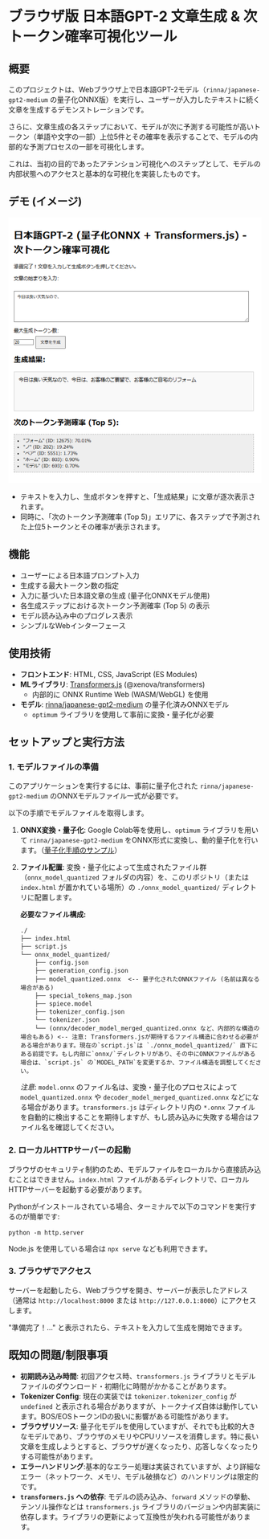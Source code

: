 # ブラウザ版 日本語GPT-2 文章生成 & 次トークン確率可視化ツール

## 概要

このプロジェクトは、Webブラウザ上で日本語GPT-2モデル（`rinna/japanese-gpt2-medium` の量子化ONNX版）を実行し、ユーザーが入力したテキストに続く文章を生成するデモンストレーションです。

さらに、文章生成の各ステップにおいて、モデルが次に予測する可能性が高いトークン（単語や文字の一部）上位5件とその確率を表示することで、モデルの内部的な予測プロセスの一部を可視化します。

これは、当初の目的であったアテンション可視化へのステップとして、モデルの内部状態へのアクセスと基本的な可視化を実装したものです。

## デモ (イメージ)

![アプリケーションのスクリーンショット](img/screenshot.png)

*   テキストを入力し、生成ボタンを押すと、「生成結果」に文章が逐次表示されます。
*   同時に、「次のトークン予測確率 (Top 5)」エリアに、各ステップで予測された上位5トークンとその確率が表示されます。

## 機能

*   ユーザーによる日本語プロンプト入力
*   生成する最大トークン数の指定
*   入力に基づいた日本語文章の生成 (量子化ONNXモデル使用)
*   各生成ステップにおける次トークン予測確率 (Top 5) の表示
*   モデル読み込み中のプログレス表示
*   シンプルなWebインターフェース

## 使用技術

*   **フロントエンド**: HTML, CSS, JavaScript (ES Modules)
*   **MLライブラリ**: [Transformers.js](https://github.com/xenova/transformers.js) (@xenova/transformers)
    *   内部的に ONNX Runtime Web (WASM/WebGL) を使用
*   **モデル**: [rinna/japanese-gpt2-medium](https://huggingface.co/rinna/japanese-gpt2-medium) の量子化済みONNXモデル
    *   `optimum` ライブラリを使用して事前に変換・量子化が必要

## セットアップと実行方法

### 1. モデルファイルの準備

このアプリケーションを実行するには、事前に量子化された `rinna/japanese-gpt2-medium` のONNXモデルファイル一式が必要です。

以下の手順でモデルファイルを取得します。

1.  **ONNX変換・量子化**: Google Colab等を使用し、`optimum` ライブラリを用いて `rinna/japanese-gpt2-medium` をONNX形式に変換し、動的量子化を行います。（[量子化手順のサンプル](https://colab.research.google.com/drive/1C2bmcPlsHXJe7LE0AE83N8ck4tgTqgjq?usp=sharing)）
2.  **ファイル配置**: 変換・量子化によって生成されたファイル群（`onnx_model_quantized` フォルダの内容）を、このリポジトリ（または `index.html` が置かれている場所）の `./onnx_model_quantized/` ディレクトリに配置します。

    **必要なファイル構成:**
    ```
    ./
    ├── index.html
    ├── script.js
    └── onnx_model_quantized/
        ├── config.json
        ├── generation_config.json
        ├── model_quantized.onnx  <-- 量子化されたONNXファイル (名前は異なる場合がある)
        ├── special_tokens_map.json
        ├── spiece.model
        ├── tokenizer_config.json
        └── tokenizer.json
        └── (onnx/decoder_model_merged_quantized.onnx など、内部的な構造の場合もある) <-- 注意: Transformers.jsが期待するファイル構造に合わせる必要がある場合があります。現在の`script.js`は `./onnx_model_quantized/` 直下にある前提です。もし内部に`onnx/`ディレクトリがあり、その中にONNXファイルがある場合は、`script.js` の`MODEL_PATH`を変更するか、ファイル構造を調整してください。
    ```
    *注意*: `model.onnx` のファイル名は、変換・量子化のプロセスによって `model_quantized.onnx` や `decoder_model_merged_quantized.onnx` などになる場合があります。`transformers.js` はディレクトリ内の `*.onnx` ファイルを自動的に検出することを期待しますが、もし読み込みに失敗する場合はファイル名を確認してください。

### 2. ローカルHTTPサーバーの起動

ブラウザのセキュリティ制約のため、モデルファイルをローカルから直接読み込むことはできません。`index.html` ファイルがあるディレクトリで、ローカルHTTPサーバーを起動する必要があります。

Pythonがインストールされている場合、ターミナルで以下のコマンドを実行するのが簡単です:

```
python -m http.server
```

Node.js を使用している場合は `npx serve` なども利用できます。

### 3. ブラウザでアクセス

サーバーを起動したら、Webブラウザを開き、サーバーが表示したアドレス（通常は `http://localhost:8000` または `http://127.0.0.1:8000`）にアクセスします。

"準備完了！..." と表示されたら、テキストを入力して生成を開始できます。

## 既知の問題/制限事項

*   **初期読み込み時間**: 初回アクセス時、`transformers.js` ライブラリとモデルファイルのダウンロード・初期化に時間がかかることがあります。
*   **Tokenizer Config**: 現在の実装では `tokenizer.tokenizer_config` が `undefined` と表示される場合がありますが、トークナイズ自体は動作しています。BOS/EOSトークンIDの扱いに影響がある可能性があります。
*   **ブラウザリソース**: 量子化モデルを使用していますが、それでも比較的大きなモデルであり、ブラウザのメモリやCPUリソースを消費します。特に長い文章を生成しようとすると、ブラウザが遅くなったり、応答しなくなったりする可能性があります。
*   **エラーハンドリング**:基本的なエラー処理は実装されていますが、より詳細なエラー（ネットワーク、メモリ、モデル破損など）のハンドリングは限定的です。
*   **`transformers.js` への依存**: モデルの読み込み、`forward` メソッドの挙動、テンソル操作などは `transformers.js` ライブラリのバージョンや内部実装に依存します。ライブラリの更新によって互換性が失われる可能性があります。
